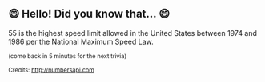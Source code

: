 ## 😄 Hello! Did you know that... 😄
55 is the highest speed limit allowed in the United States between 1974 and 1986 per the National Maximum Speed Law.

<sup>(come back in 5 minutes for the next trivia)</sup>


<sup>Credits: http://numbersapi.com</sup>
